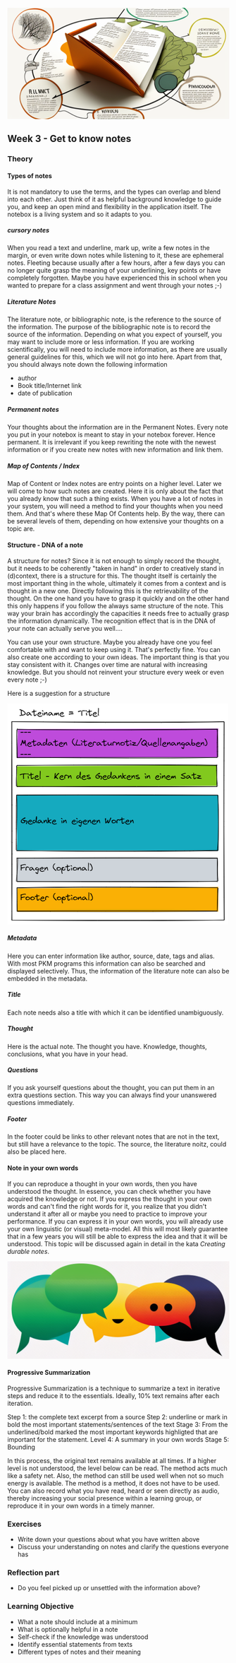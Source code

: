 ![Notizen kennenlernen](images/woche3.png)

## Week 3 - Get to know notes

### Theory

#### Types of notes
It is not mandatory to use the terms, and the types can overlap and blend into each other. Just think of it as helpful background knowledge to guide you, and keep an open mind and flexibility in the application itself. The notebox is a living system and so it adapts to you.

##### cursory notes
When you read a text and underline, mark up, write a few notes in the margin, or even write down notes while listening to it, these are ephemeral notes. Fleeting because usually after a few hours, after a few days you can no longer quite grasp the meaning of your underlining, key points or have completely forgotten. Maybe you have experienced this in school when you wanted to prepare for a class assignment and went through your notes ;-)

##### Literature Notes
The literature note, or bibliographic note, is the reference to the source of the information. The purpose of the bibliographic note is to record the source of the information. Depending on what you expect of yourself, you may want to include more or less information. If you are working scientifically, you will need to include more information, as there are usually general guidelines for this, which we will not go into here. Apart from that, you should always note down the following information
- author
- Book title/Internet link
- date of publication

##### Permanent notes
Your thoughts about the information are in the Permanent Notes. Every note you put in your notebox is meant to stay in your notebox forever. Hence permanent. It is irrelevant if you keep rewriting the note with the newest information or if you create new notes with new information and link them.

##### Map of Contents / Index
Map of Content or Index notes are entry points on a higher level. Later we will come to how such notes are created. Here it is only about the fact that you already know that such a thing exists. When you have a lot of notes in your system, you will need a method to find your thoughts when you need them. And that's where these Map Of Contents help. By the way, there can be several levels of them, depending on how extensive your thoughts on a topic are.



#### Structure - DNA of a note
A structure for notes? Since it is not enough to simply record the thought, but it needs to be coherently "taken in hand" in order to creatively stand in (d)context, there is a structure for this. The thought itself is certainly the most important thing in the whole, ultimately it comes from a context and is thought in a new one. Directly following this is the retrievability of the thought. On the one hand you have to grasp it quickly and on the other hand this only happens if you follow the always same structure of the note. This way your brain has accordingly the capacities it needs free to actually grasp the information dynamically. The recognition effect that is in the DNA of your note can actually serve you well....

You can use your own structure. Maybe you already have one you feel comfortable with and want to keep using it. That's perfectly fine. You can also create one according to your own ideas. The important thing is that you stay consistent with it. Changes over time are natural with increasing knowledge. But you should not reinvent your structure every week or even every note ;-)

Here is a suggestion for a structure

![DNA of a note](images/node-dna.png)

##### Metadata
Here you can enter information like author, source, date, tags and alias. With most PKM programs this information can also be searched and displayed selectively. Thus, the information of the literature note can also be embedded in the metadata.

##### Title
Each note needs also a title with which it can be identified unambiguously.

##### Thought
Here is the actual note. The thought you have. Knowledge, thoughts, conclusions, what you have in your head.

##### Questions
If you ask yourself questions about the thought, you can put them in an extra questions section. This way you can always find your unanswered questions immediately.


##### Footer
In the footer could be links to other relevant notes that are not in the text, but still have a relevance to the topic. The source, the literature noitz, could also be placed here.





#### Note in your own words
If you can reproduce a thought in your own words, then you have understood the thought. In essence, you can check whether you have acquired the knowledge or not. If you express the thought in your own words and can't find the right words for it, you realize that you didn't understand it after all or maybe you need to practice to improve your performance. If you can express it in your own words, you will already use your own linguistic (or visual) meta-model. All this will most likely guarantee that in a few years you will still be able to express the idea and that it will be understood. This topic will be discussed again in detail in the kata _Creating durable notes_.


![Sprechblasen](images/Sprechblasen.png)


#### Progressive Summarization

Progressive Summarization is a technique to summarize a text in iterative steps and reduce it to the essentials.
Ideally, 10% text remains after each iteration.

Step 1: the complete text excerpt from a source
Step 2: underline or mark in bold the most important statements/sentences of the text
Stage 3: From the underlined/bold marked the most important keywords highligted that are important for the statement.
Level 4: A summary in your own words
Stage 5: Bounding

In this process, the original text remains available at all times. If a higher level is not understood, the level below can be read. The method acts much like a safety net.
Also, the method can still be used well when not so much energy is available.
The method is a method, it does not have to be used. You can also record what you have read, heard or seen directly as audio, thereby increasing your social presence within a learning group, or reproduce it in your own words in a timely manner.


### Exercises
- Write down your questions about what you have written above
- Discuss your understanding on notes and clarify the questions everyone has



### Reflection part
- Do you feel picked up or unsettled with the information above?


### Learning Objective
- What a note should include at a minimum
- What is optionally helpful in a note
- Self-check if the knowledge was understood
- Identify essential statements from texts
- Different types of notes and their meaning
<script src="https://giscus.app/client.js"
        data-repo="cogneon/lernos-zettelkasten"
        data-repo-id="R_kgDOI5YY1w"
        data-category="Announcements"
        data-category-id="DIC_kwDOI5YY184CUTx3"
        data-mapping="pathname"
        data-strict="0"
        data-reactions-enabled="1"
        data-emit-metadata="0"
        data-input-position="bottom"
        data-theme="light"
        data-lang="en"
        crossorigin="anonymous"
        async>
</script>
